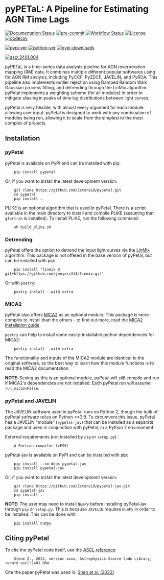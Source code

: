 # pyPETaL: A Pipeline for Estimating AGN Time Lags

[![Documentation Status](https://readthedocs.org/projects/pypetal/badge/?version=latest)](https://pypetal.readthedocs.io/en/latest/?badge=latest)
[![pre-commit](https://img.shields.io/badge/pre--commit-enabled-brightgreen?logo=pre-commit)](https://github.com/pre-commit/pre-commit)
[![Workflow Status](https://img.shields.io/github/actions/workflow/status/Zstone19/pypetal/python-package.yml)](https://img.shields.io/github/actions/workflow/status/Zstone19/pypetal/python-package.yml)
[![License](https://img.shields.io/github/license/Zstone19/pypetal)](https://img.shields.io/github/license/Zstone19/pypetal)
[![codecov](https://codecov.io/gh/Zstone19/pypetal/branch/main/graph/badge.svg?token=00O40N9H05)](https://codecov.io/gh/Zstone19/pypetal)

[![pypi-ver](https://img.shields.io/pypi/v/pypetal)](https://img.shields.io/pypi/v/pypetal)
[![python-ver](https://img.shields.io/pypi/pyversions/pypetal)](https://img.shields.io/pypi/pyversions/pypetal)
[![pypi-downloads](https://static.pepy.tech/badge/pypetal)](https://pepy.tech/project/pypetal)

<a href="https://ascl.net/2401.004"><img src="https://img.shields.io/badge/ascl-2401.004-blue.svg?colorB=262255" alt="ascl:2401.004" /></a>


pyPETaL is a time-series data analysis pipeline for AGN reverberation mapping (RM) data. It combines multiple different popular softwares using for AGN RM analysis, including PyCCF, PyZDCF, JAVELIN, and PyROA. This pipeline also implements outlier rejection using Damped Random Walk Gaussian process fitting, and detrending through the LinMix algorithm. pyPetal implements a weighting scheme (for all modules) in order to mitigate aliasing in peaks of time lag distributions between light curves.

pyPetal is very flexible, with almost every argument for each module allowing user input. pyPetal is designed to work with any combination of modules being run, allowing it to scale from the simplest to the most complex of projects.



## Installation

### pyPetal

pyPetal is available on PyPI and can be installed with pip:
```
    pip install pypetal
```

Or, if you want to install the latest development version:
```
    git clone https://github.com/Zstone19/pypetal.git
    cd pypetal
    pip install .
```


PLIKE is an optional algorithm that is used in pyPetal. There is a script available in the main directory to install and compile PLIKE (assuming that `gfortran` is installed). To install PLIKE, run the following command:
```
    sh build_plike.sh
```



### Detrending

pyPetal offers the option to detrend the input light curves via the [LinMix](https://github.com/jmeyers314/linmix.git) algorithm. This package is not offered in the base version of pyPetal, but can be installed with pip:
```
    pip install "linmix @ git+https://github.com/jmeyers314/linmix.git"
```

Or with ``poetry``:
```
    poetry install --with extra
```


### MICA2

pyPetal also offers [MICA2](https://github.com/LiyrAstroph/MICA2) as an optional module. This package is more complex to install than the others - to find out more, read the [MICA2 installation guide](https://mica2.readthedocs.io/en/latest/getting_started.html).

``poetry`` can help to install some easily-installable python dependencies for MICA2:
```
    poetry install --with extra
```

The functionality and inputs of the MICA2 module are identical to the original software, so the best way to learn how this module functions is to read the MICA2 documentation.

__NOTE__: Seeing as this is an optional module, pyPetal will still compile and run if MICA2's dependencies are not installed. Each pyPetal run will assume ``run_mica2=False``.



### pyPetal and JAVELIN

The JAVELIN software used in pyPetal runs on Python 2, though the bulk of pyPetal software relies on Python >=3.8. To circumvent this issue, pyPetal has a JAVELIN "module" (``pypetal-jav``) that can be installed as a separate package and used in conjunction with pyPetal, in a Python 2 environment.


External requirements (not installed by ``pip`` or ``setup.py``):
```
    A Fortran compiler (>F90)
```


pyPetal-jav is available on PyPI and can be installed with pip:
```
    pip install --no-deps pypetal-jav
    pip install pypetal-jav
```


Or, if you want to install the latest development version:
```
    git clone https://github.com/Zstone19/pypetal-jav.git
    cd pypetal-jav
    pip install .
```


__NOTE:__ The user may need to install ``NumPy`` before installing pyPetal-jav through ``pip`` or ``setup.py``. This is because ``JAVELIN`` requires ``NumPy`` in order to be installed. This can be done with:
```
    pip install numpy
```



## Citing pyPetal

To cite the pyPetal code itself, use the [ASCL reference](https://ascl.net/2401.004):
```
    Stone Z., 2024, version xxxx, Astrophysics Source Code Library, record ascl:2401.004
```

Cite the paper pyPetal was used in: [Shen et al. (2023)](https://ui.adsabs.harvard.edu/abs/2023arXiv230501014S/abstract) 
